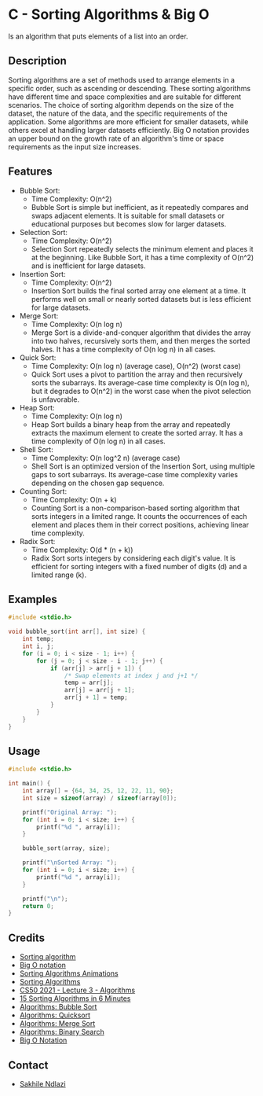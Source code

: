 # C - Sorting Algorithms & Big O 
Is an algorithm that puts elements of a list into an order.

## Description
Sorting algorithms are a set of methods used to arrange elements in a specific order, such as ascending or descending. These sorting algorithms have different time and space complexities and are suitable for different scenarios. The choice of sorting algorithm depends on the size of the dataset, the nature of the data, and the specific requirements of the application. Some algorithms are more efficient for smaller datasets, while others excel at handling larger datasets efficiently. Big O notation provides an upper bound on the growth rate of an algorithm's time or space requirements as the input size increases.

## Features
 * Bubble Sort:
 	* Time Complexity: O(n^2)
 	* Bubble Sort is simple but inefficient, as it repeatedly compares and swaps adjacent elements. It is suitable for small datasets or educational purposes but becomes slow for larger datasets.
 * Selection Sort:
 	* Time Complexity: O(n^2)
 	* Selection Sort repeatedly selects the minimum element and places it at the beginning. Like Bubble Sort, it has a time complexity of O(n^2) and is inefficient for large datasets.
 * Insertion Sort:
 	* Time Complexity: O(n^2)
 	* Insertion Sort builds the final sorted array one element at a time. It performs well on small or nearly sorted datasets but is less efficient for large datasets.
 * Merge Sort:
 	* Time Complexity: O(n log n)
 	* Merge Sort is a divide-and-conquer algorithm that divides the array into two halves, recursively sorts them, and then merges the sorted halves. It has a time complexity of O(n log n) in all cases.
 * Quick Sort:
 	* Time Complexity: O(n log n) (average case), O(n^2) (worst case)
 	* Quick Sort uses a pivot to partition the array and then recursively sorts the subarrays. Its average-case time complexity is O(n log n), but it degrades to O(n^2) in the worst case when the pivot selection is unfavorable.
 * Heap Sort:
 	* Time Complexity: O(n log n)
 	* Heap Sort builds a binary heap from the array and repeatedly extracts the maximum element to create the sorted array. It has a time complexity of O(n log n) in all cases.
 * Shell Sort:
 	* Time Complexity: O(n log^2 n) (average case)
 	* Shell Sort is an optimized version of the Insertion Sort, using multiple gaps to sort subarrays. Its average-case time complexity varies depending on the chosen gap sequence.
 * Counting Sort:
 	* Time Complexity: O(n + k)
 	* Counting Sort is a non-comparison-based sorting algorithm that sorts integers in a limited range. It counts the occurrences of each element and places them in their correct positions, achieving linear time complexity.
 * Radix Sort:
 	* Time Complexity: O(d * (n + k))
 	* Radix Sort sorts integers by considering each digit's value. It is efficient for sorting integers with a fixed number of digits (d) and a limited range (k).

## Examples
```c
#include <stdio.h>

void bubble_sort(int arr[], int size) {
    int temp;
    int i, j;
    for (i = 0; i < size - 1; i++) {
        for (j = 0; j < size - i - 1; j++) {
            if (arr[j] > arr[j + 1]) {
                /* Swap elements at index j and j+1 */
                temp = arr[j];
                arr[j] = arr[j + 1];
                arr[j + 1] = temp;
            }
        }
    }
}
```

## Usage
```c
#include <stdio.h>

int main() {
    int array[] = {64, 34, 25, 12, 22, 11, 90};
    int size = sizeof(array) / sizeof(array[0]);

    printf("Original Array: ");
    for (int i = 0; i < size; i++) {
        printf("%d ", array[i]);
    }

    bubble_sort(array, size);

    printf("\nSorted Array: ");
    for (int i = 0; i < size; i++) {
        printf("%d ", array[i]);
    }

    printf("\n");
    return 0;
}
```

## Credits
 * [Sorting algorithm](https://en.wikipedia.org/wiki/Sorting_algorithm)
 * [Big O notation](https://stackoverflow.com/questions/487258/what-is-a-plain-english-explanation-of-big-o-notation)
 * [Sorting Algorithms Animations](https://www.toptal.com/developers/sorting-algorithms)
 * [Sorting Algorithms](https://www.geeksforgeeks.org/sorting-algorithms/)
 * [CS50 2021 - Lecture 3 - Algorithms](https://www.youtube.com/watch?v=yb0PY3LX2x8&t=2s)
 * [15 Sorting Algorithms in 6 Minutes](https://www.youtube.com/watch?v=kPRA0W1kECg)
 * [Algorithms: Bubble Sort](https://www.youtube.com/watch?v=6Gv8vg0kcHc)
 * [Algorithms: Quicksort](https://www.youtube.com/watch?v=SLauY6PpjW4)
 * [Algorithms: Merge Sort](https://www.youtube.com/watch?v=KF2j-9iSf4Q)
 * [Algorithms: Binary Search](https://www.youtube.com/watch?v=P3YID7liBug)
 * [Big O Notation](https://www.youtube.com/watch?v=v4cd1O4zkGw)

## Contact
 * [Sakhile Ndlazi](https://www.twitter.com/sakhilelindah)
